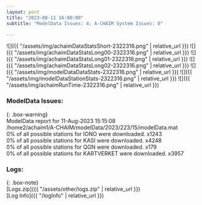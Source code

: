 ```yaml
---
layout: post
title: "2023-08-11 16:00:00"
subtitle: "ModelData Issues: 4; A-CHAIM System Issues: 0"

---
```


![]({{ "/assets/img/achaimDataStatsShort-2322316.png" | relative_url }})
![]({{ "/assets/img/achaimDataStatsLong00-2322316.png" | relative_url }})
![]({{ "/assets/img/achaimDataStatsLong01-2322316.png" | relative_url }})
![]({{ "/assets/img/achaimDataStatsLong02-2322316.png" | relative_url }})
![]({{ "/assets/img/modelDataDataStats-2322316.png" | relative_url }})
![]({{ "/assets/img/modelDataStationStats-2322316.png" | relative_url }})
![]({{ "/assets/img/achaimRunTime-2322316.png" | relative_url }})


### ModelData Issues:  
  
{: .box-warning}  
 ModelData report for 11-Aug-2023 15:15:08   
 /home2/achaim1/A-CHAIM/modelData/2023/223/15/modelData.mat   
 0% of all possible stations for IONO were downloaded. x1243   
 0% of all possible stations for KASI were downloaded. x4248   
 0% of all possible stations for QGN were downloaded. x179   
 0% of all possible stations for KARTVERKET were downloaded. x3957   
  


### Logs:  
  
{: .box-note}  
[Logs.zip]({{ "/assets/other/logs.zip" | relative_url }})  
[Log Info]({{ "/logInfo" | relative_url }})  
